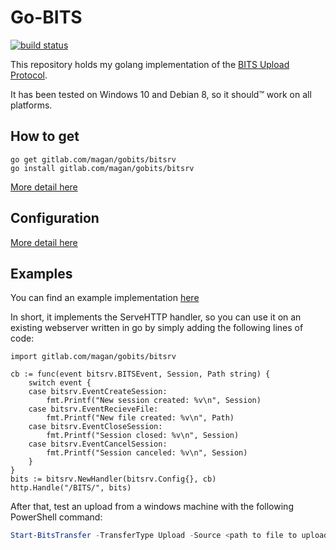 # Go-BITS

[![build status](https://ci.gitlab.com/projects/5773/status.png?ref=master)](https://ci.gitlab.com/projects/5773)

This repository holds my golang implementation of the [BITS Upload Protocol](https://msdn.microsoft.com/en-us/library/aa362828(v=vs.85).aspx).

It has been tested on Windows 10 and Debian 8, so it should&trade; work on all platforms.

## How to get
```
go get gitlab.com/magan/gobits/bitsrv
go install gitlab.com/magan/gobits/bitsrv
```
[More detail here](https://gitlab.com/magan/gobits/wikis/install)

## Configuration
[More detail here](https://gitlab.com/magan/gobits/wikis/configure)

## Examples
You can find an example implementation [here](https://gitlab.com/magan/gobits/tree/master/example)

In short, it implements the ServeHTTP handler, so you can use it on an existing webserver written in go by simply adding the following lines of code:
```golang
import gitlab.com/magan/gobits/bitsrv
```

```golang
cb := func(event bitsrv.BITSEvent, Session, Path string) {
	switch event {
	case bitsrv.EventCreateSession:
		fmt.Printf("New session created: %v\n", Session)
	case bitsrv.EventRecieveFile:
		fmt.Printf("New file created: %v\n", Path)
	case bitsrv.EventCloseSession:
		fmt.Printf("Session closed: %v\n", Session)
	case bitsrv.EventCancelSession:
		fmt.Printf("Session canceled: %v\n", Session)
	}
}
bits := bitsrv.NewHandler(bitsrv.Config{}, cb)
http.Handle("/BITS/", bits)
```

After that, test an upload from a windows machine with the following PowerShell command:
```powershell
Start-BitsTransfer -TransferType Upload -Source <path to file to upload> -Destination http://<hostname>:<port>/BITS/<filename>
```